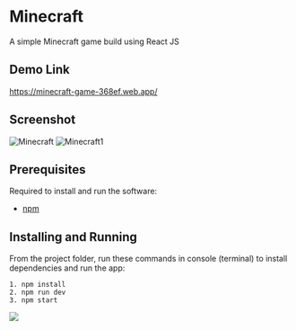 # Minecraft
A simple Minecraft game build using React JS

## Demo Link
https://minecraft-game-368ef.web.app/

## Screenshot
![Minecraft](https://user-images.githubusercontent.com/64153988/100198478-e9ed4780-2f21-11eb-8b96-6570e6a38a21.png)
![Minecraft1](https://user-images.githubusercontent.com/64153988/103417766-08de9980-4bb2-11eb-9f86-4bea963fc696.png)

## Prerequisites

Required to install and run the software:

 * [npm](https://www.npmjs.com/get-npm)


## Installing and Running

From the project folder, run these commands in console (terminal) to install dependencies and run the app:
```
1. npm install
2. npm run dev
3. npm start
```

<img src="https://komarev.com/ghpvc/?username=Minecraft&color=blue&label=+Hackers+inspired"/>

